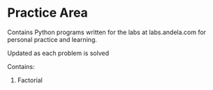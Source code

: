 # Practice Area

Contains Python programs written for the labs at labs.andela.com for personal practice and learning.

Updated as each problem is solved 

Contains:

1. Factorial 